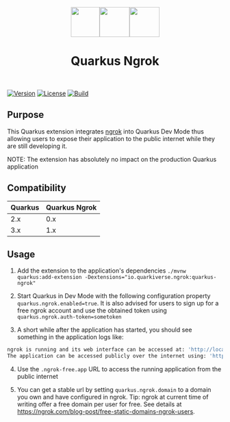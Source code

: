 
<div align="center">
<img src="https://github.com/quarkiverse/quarkus-ngrok/blob/main/docs/modules/ROOT/assets/images/quarkus.svg" width="67" height="70" ><img src="https://github.com/quarkiverse/quarkus-ngrok/blob/main/docs/modules/ROOT/assets/images/plus-sign.svg" height="70" ><img src="https://github.com/quarkiverse/quarkus-ngrok/blob/main/docs/modules/ROOT/assets/images/ngrok.svg" height="70" >

# Quarkus Ngrok
</div>
<br>

[![Version](https://img.shields.io/maven-central/v/io.quarkiverse.ngrok/quarkus-ngrok?logo=apache-maven&style=flat-square)](https://search.maven.org/artifact/io.quarkiverse.ngrok/quarkus-ngrok)
[![License](https://img.shields.io/badge/License-Apache%202.0-blue.svg?style=flat-square)](https://opensource.org/licenses/Apache-2.0)
[![Build](https://github.com/quarkiverse/quarkus-ngrok/actions/workflows/build.yml/badge.svg)](https://github.com/quarkiverse/quarkus-ngrok/actions/workflows/build.yml)


## Purpose

This Quarkus extension integrates [ngrok](https://ngrok.com/) into Quarkus Dev Mode thus allowing users to expose their application to the public internet while they are still developing it.

NOTE: The extension has absolutely no impact on the production Quarkus application

## Compatibility

| Quarkus | Quarkus Ngrok |
|---------|---------------|
| 2.x     | 0.x           |
| 3.x     | 1.x           |

## Usage

1. Add the extension to the application's dependencies `./mvnw quarkus:add-extension -Dextensions="io.quarkiverse.ngrok:quarkus-ngrok"`

2. Start Quarkus in Dev Mode with the following configuration property `quarkus.ngrok.enabled=true`. It is also advised for users to sign up for a free ngrok account and use the obtained token using `quarkus.ngrok.auth-token=sometoken` 

3. A short while after the application has started, you should see something in the application logs like:

```bash
ngrok is running and its web interface can be accessed at: 'http://localhost:4040'
The application can be accessed publicly over the internet using: 'http://4f59-68-81-186-238.ngrok-free.app'
```

4. Use the `.ngrok-free.app` URL to access the running application from the public internet

5. You can get a stable url by setting `quarkus.ngrok.domain` to a domain you own and have configured in ngrok. Tip: ngrok at current time of writing offer a free domain per user for free. See details at https://ngrok.com/blog-post/free-static-domains-ngrok-users.
